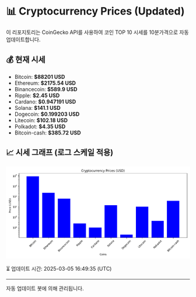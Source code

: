 
# 📊 Cryptocurrency Prices (Updated)

이 리포지토리는 CoinGecko API를 사용하여 코인 TOP 10 시세를 10분가격으로 자동 업데이트합니다.

## 💰 현재 시세
- Bitcoin: **$88201 USD**
- Ethereum: **$2175.54 USD**
- Binancecoin: **$589.9 USD**
- Ripple: **$2.45 USD**
- Cardano: **$0.947191 USD**
- Solana: **$141.1 USD**
- Dogecoin: **$0.199203 USD**
- Litecoin: **$102.18 USD**
- Polkadot: **$4.35 USD**
- Bitcoin-cash: **$385.72 USD**

## 📈 시세 그래프 (로그 스케일 적용)
![Crypto Prices](crypto_prices.png)

⏳ 업데이트 시간: 2025-03-05 16:49:35 (UTC)

---
자동 업데이트 봇에 의해 관리됩니다.

